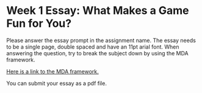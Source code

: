 # Week 1 Essay: What Makes a Game Fun for You?

<p>Please answer the essay prompt in the assignment name. The essay needs to be a single page, double spaced and have an 11pt arial font. When answering the question, try to break the subject down by using the MDA framework.&nbsp;</p>
<p><a class="inline_disabled" href="https://users.cs.northwestern.edu/~hunicke/MDA.pdf" target="_blank">Here is a link to the MDA framework.</a></p>
<p>You can submit your essay as a pdf file.</p>